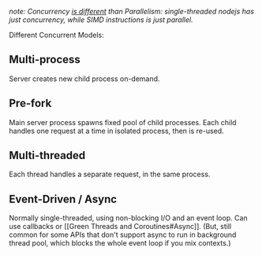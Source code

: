 *note: Concurrency [is different](https://en.wikipedia.org/wiki/Parallel_computing#:~:text=In%20computer%20science%2C%20parallelism%20and%20concurrency) than Parallelism: single-threaded nodejs has just concurrency, while SIMD instructions is just parallel.*

Different Concurrent Models:

## Multi-process
Server creates new child process on-demand.
## Pre-fork
Main server process spawns fixed pool of child processes. Each child handles one request at a time in isolated process, then is re-used.
## Multi-threaded
Each thread handles a separate request, in the same process.
## Event-Driven / Async
Normally single-threaded, using non-blocking I/O and an event loop. Can use callbacks or [[Green Threads and Coroutines#Async]].
(But, still common for some APIs that don't support async to run in background thread pool, which blocks the whole event loop if you mix contexts.)
